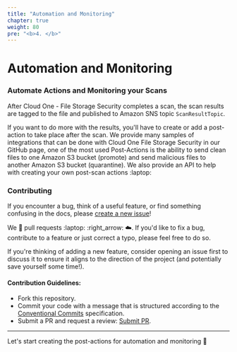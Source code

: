 ```yaml
---
title: "Automation and Monitoring"
chapter: true
weight: 80
pre: "<b>4. </b>"
---
```


# Automation and Monitoring

### Automate Actions and Monitoring your Scans

After Cloud One - File Storage Security completes a scan, the scan results are tagged to the file and published to Amazon SNS topic ```ScanResultTopic```.

If you want to do more with the results, you'll have to create or add a post-action to take place after the scan. We provide many samples of integrations that can be done with Cloud One File Storage Security in our GitHub page, one of the most used Post-Actions is the ability to send clean files to one Amazon S3 bucket (promote) and send malicious files to another Amazon S3 bucket (quarantine). We also provide an API to help with creating your own post-scan actions  :laptop:

### Contributing

If you encounter a bug, think of a useful feature, or find something confusing in the docs, please
[create a new issue](https://github.com/trendmicro/cloudone-filestorage-plugins/issues/new)!

We :sparkling_heart: pull requests :laptop: :right_arrow: :cloud:. If you'd like to fix a bug, contribute to a feature or
just correct a typo, please feel free to do so.

If you're thinking of adding a new feature, consider opening an issue first to discuss it to ensure it aligns to the direction of the project (and potentially save yourself some time!).


#### Contribution Guidelines:

- Fork this repository.
- Commit your code with a message that is structured according to the [Conventional Commits](https://www.conventionalcommits.org/en/v1.0.0-beta.2/) specification.
- Submit a PR and request a review:  [Submit PR](https://github.com/trendmicro/cloudone-filestorage-plugins/pulls/new).

--------

Let's start creating the post-actions for automation and monitoring :rocket: